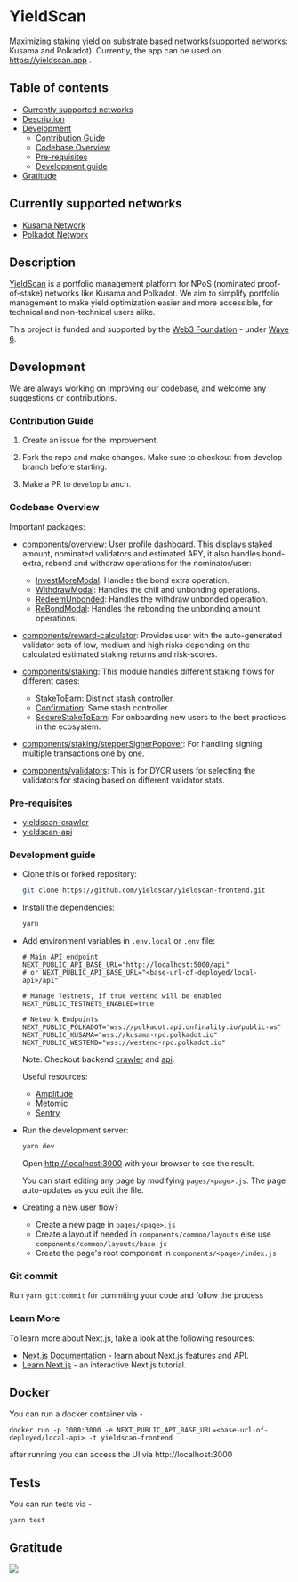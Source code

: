 # YieldScan

Maximizing staking yield on substrate based networks(supported networks: Kusama and Polkadot). Currently, the app can be used on https://yieldscan.app .

## Table of contents

- [Currently supported networks](#supported_networks)
- [Description](#description)
- [Development](#development)
  - [Contribution Guide](#contribution-guide)
  - [Codebase Overview](#codebase-overview)
  - [Pre-requisites](#pre-requisites)
  - [Development guide](#development-guide)
- [Gratitude](#gratitude)

## Currently supported networks

- [Kusama Network](https://kusama.network/)
- [Polkadot Network](https://polkadot.network/)

## Description

[YieldScan](https://yieldscan.app) is a portfolio management platform for NPoS (nominated proof-of-stake) networks like Kusama and Polkadot. We aim to simplify portfolio management to make yield optimization easier and more accessible, for technical and non-technical users alike.

This project is funded and supported by the [Web3 Foundation](https://web3.foundation/) - under [Wave 6](https://github.com/w3f/General-Grants-Program/blob/master/grants/accepted_grant_applications.md#wave-6).

## Development

We are always working on improving our codebase, and welcome any suggestions or contributions.

### Contribution Guide

1. Create an issue for the improvement.

2. Fork the repo and make changes. Make sure to checkout from develop branch before starting.

3. Make a PR to `develop` branch.

### Codebase Overview

Important packages:

- [components/overview](https://github.com/yieldscan/yieldscan-frontend/tree/master/components/overview): User profile dashboard. This displays staked amount, nominated validators and estimated APY, it also handles bond-extra, rebond and withdraw operations for the nominator/user:

  - [InvestMoreModal](https://github.com/yieldscan/yieldscan-frontend/tree/master/components/overview/InvestMoreModal.js): Handles the bond extra operation.
  - [WithdrawModal](https://github.com/yieldscan/yieldscan-frontend/tree/master/components/overview/WithdrawModal.js): Handles the chill and unbonding operations.
  - [RedeemUnbonded](https://github.com/yieldscan/yieldscan-frontend/tree/master/components/overview/RedeemUnbonded.js): Handles the withdraw unbonded operation.
  - [ReBondModal](https://github.com/yieldscan/yieldscan-frontend/tree/master/components/overview/ReBondModal.js): Handles the rebonding the unbonding amount operations.

- [components/reward-calculator](https://github.com/yieldscan/yieldscan-frontend/tree/master/components/reward-calculator): Provides user with the auto-generated validator sets of low, medium and high risks depending on the calculated estimated staking returns and risk-scores.

- [components/staking](https://github.com/yieldscan/yieldscan-frontend/tree/master/components/staking): This module handles different staking flows for different cases:

  - [StakeToEarn](https://github.com/yieldscan/yieldscan-frontend/tree/master/components/staking/StakeToEarn.js): Distinct stash controller.
  - [Confirmation](https://github.com/yieldscan/yieldscan-frontend/tree/master/components/staking/Confirmation.js): Same stash controller.
  - [SecureStakeToEarn](https://github.com/yieldscan/yieldscan-frontend/tree/master/components/staking/SecureStakeToEarn.js): For onboarding new users to the best practices in the ecosystem.

- [components/staking/stepperSignerPopover](https://github.com/yieldscan/yieldscan-frontend/tree/master/components/staking/stepperSignerPopover): For handling signing multiple transactions one by one.

- [components/validators](https://github.com/yieldscan/yieldscan-frontend/tree/master/components/overview): This is for DYOR users for selecting the validators for staking based on different validator stats.

### Pre-requisites

- [yieldscan-crawler](https://github.com/yieldscan/yieldscan-backend-crawler)
- [yieldscan-api](https://github.com/yieldscan/yieldscan-backend-api)

### Development guide

- Clone this or forked repository:
  ```bash
  git clone https://github.com/yieldscan/yieldscan-frontend.git
  ```
- Install the dependencies:
  ```bash
  yarn
  ```
- Add environment variables in `.env.local` or `.env` file:

  ```env
  # Main API endpoint
  NEXT_PUBLIC_API_BASE_URL="http://localhost:5000/api"
  # or NEXT_PUBLIC_API_BASE_URL="<base-url-of-deployed/local-api>/api"

  # Manage Testnets, if true westend will be enabled
  NEXT_PUBLIC_TESTNETS_ENABLED=true

  # Network Endpoints
  NEXT_PUBLIC_POLKADOT="wss://polkadot.api.onfinality.io/public-ws"
  NEXT_PUBLIC_KUSAMA="wss://kusama-rpc.polkadot.io"
  NEXT_PUBLIC_WESTEND="wss://westend-rpc.polkadot.io"
  ```

  Note: Checkout backend [crawler](https://github.com/yieldscan/yieldscan-backend-crawler) and [api](https://github.com/yieldscan/yieldscan-backend-api).

  Useful resources:

  - [Amplitude](https://amplitude.com/)
  - [Metomic](https://metomic.io/)
  - [Sentry](https://sentry.io/)

- Run the development server:

  ```bash
  yarn dev
  ```

  Open [http://localhost:3000](http://localhost:3000) with your browser to see the result.

  You can start editing any page by modifying `pages/<page>.js`. The page auto-updates as you edit the file.

- Creating a new user flow?
  - Create a new page in `pages/<page>.js`
  - Create a layout if needed in `components/common/layouts` else use `components/common/layouts/base.js`
  - Create the page's root component in `components/<page>/index.js`

### Git commit

Run `yarn git:commit` for commiting your code and follow the process

### Learn More

To learn more about Next.js, take a look at the following resources:

- [Next.js Documentation](https://nextjs.org/docs) - learn about Next.js features and API.
- [Learn Next.js](https://nextjs.org/learn) - an interactive Next.js tutorial.

## Docker

You can run a docker container via -

```
docker run -p 3000:3000 -e NEXT_PUBLIC_API_BASE_URL=<base-url-of-deployed/local-api> -t yieldscan-frontend
```

after running you can access the UI via http://localhost:3000

## Tests

You can run tests via -

```
yarn test
```

## Gratitude

![](https://github.com/buidl-labs/polkadot-chains-indexer/blob/master/.github/web3%20foundation_grants_badge_black.png)
